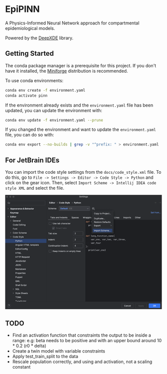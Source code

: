 # EpiPINN

A Physics-Informed Neural Network approach for compartmental epidemiological
models.

Powered by the [DeepXDE](https://deepxde.readthedocs.io/en/stable/) library.

## Getting Started

The conda package manager is a prerequisite for this project. If you don't have
it installed, the [Miniforge](https://github.com/conda-forge/miniforge)
distribution is recommended.

To use conda environments:

```bash
conda env create -f environment.yaml
conda activate pinn
```

If the environment already exists and the `environment.yaml` file has been
updated, you can update the environment with:

```bash
conda env update -f environment.yaml --prune
```

If you changed the environment and want to update the `environment.yaml` file,
you can do so with:

```bash
conda env export --no-builds | grep -v "^prefix: " > environment.yaml
```

## For JetBrain IDEs

You can import the code style settings from the `docs/code_style.xml` file. To
do this, go to `File -> Settings -> Editor -> Code Style -> Python` and click on
the gear icon. Then, select `Import Scheme -> Intellij IDEA code style XML` and
select the file.

![import_example](docs/img.png)

## TODO

- Find an activation function that constraints the output to be inside a range:
  e.g: beta needs to be positive and with an upper bound around 10 * 0.2 (r0 *
  delta)
- Create a twin model with variable constraints
- Apply test_train_split to the data
- Rescale population correctly, and using and activation, not a scaling constant